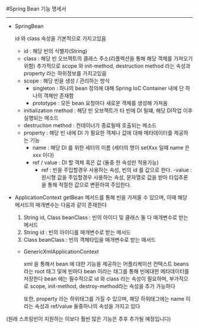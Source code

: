 #Spring Bean 기능 명세서

- - -

- SpringBean
    
    id 와 class 속성을 기본적으로 가지고있음
    - id : 해당 빈의 식별자(String)
    - class : 해당 빈 오브젝트의 클래스 주소(리플렉션을 통해 해당 객체를 가져오기 위함)
    추가적으로 scope 와 init-method, destruction method 라는 속성과 property 라는 하위정보를 가지고있음
    - scope : 해당 빈을 생성 / 관리하는 방식
        - singleton : 하나의 bean 정의에 대해 Spring IoC Container 내에 단 하나의 객체만 존재함
        - prototype : 모든 bean 요청마다 새로운 객체를 생성해 가져옴
    - initialization method : 해당 빈 오브젝트가 타 빈에 DI 될떄, 해당 DI작업 이후 실행되는 메소드
    - destruction method : 컨테이너가 종료될때 호출되는 메소드
    - property : 해당 빈 내에 DI 가 필요한 객체나 값에 대해 메타데이터를 제공하는 기능
        - name : 해당 DI 를 위한 세터의 이름 (세터의 명이 setXxx 일때 name 은 xxx 이다)
        - ref / value : DI 할 객체 혹은 값 (둘중 한 속성만 적용가능)
            - ref : 빈을 주입할경우 사용하는 속성, 빈의 id 를 값으로 한다.
            -value : 원시형 값을 주입할경우 사용하는 속성, 문자열로 값을 받아 타입추론을 통해 적절한 값으로 변환하여 주입한다.
    
- ApplicationContext
    getBean 메서드를 통해 빈을 가져올 수 있으며, 이때 해당 메서드의 매개변수는 다음과 같이 존재한다
    1. String id, Class<T> beanClass : 빈의 아이디 및 클래스 둘 다 매개변수로 받는 메서드
    2. String id : 빈의 아이디를 매개변수로 받는 메서드
    3. Class<T> beanClass : 빈의 객체타입을 매개변수로 받는 매서드
    
    - GenericXmlApplicationContext
        
        xml 을 통해서 bean 에 대한 기능을 제공하는 어플리케이션 컨택스트
        beans 라는 root 태그 및에 빈마다 bean 이라는 태그를 통해 빈에대한 메타데이터를 저장한다
        bean 에는 필수적으로 id 와 class 라는 속성이 필요하며, 부가적으로 scope, init-method, destroy-method라는 속성을 추가 가능하다
      
        또한, property 라는 하위태그를 가질 수 있으며, 해당 하위태그에는 name 이라는 속성과 ref/value 둘중하나의 속성을 가지고 있다
    
(원래 스프링빈이 지원하는 이보다 훨씬 많은 기능은 추후 추가될 예정입니다)